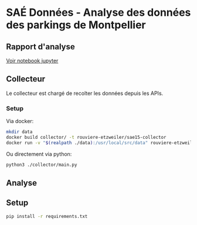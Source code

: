 # SAÉ Données - Analyse des données des parkings de Montpellier

## Rapport d'analyse
[Voir notebook jupyter](./src/analysis/jupyter.ipynb)


## Collecteur

Le collecteur est chargé de recolter les données depuis les APIs.

### Setup

Via docker:

```bash
mkdir data
docker build collector/ -t rouviere-etzweiler/sae15-collector
docker run -v "$(realpath ./data):/usr/local/src/data" rouviere-etzweiler/sae15-collector
```

Ou directement via python:

```bash
python3 ./collector/main.py
```

## Analyse

## Setup

```bash
pip install -r requirements.txt
```

